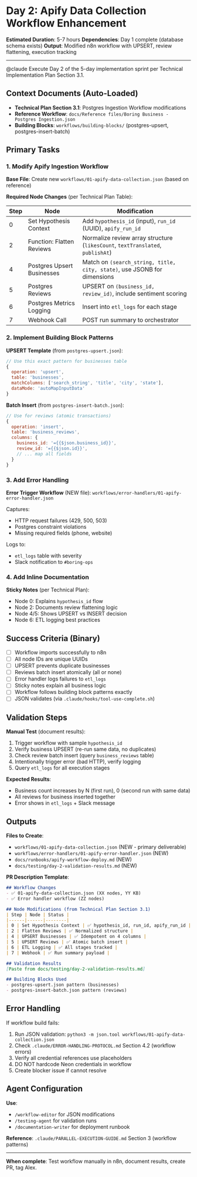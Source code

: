 # Day 2: Apify Data Collection Workflow Enhancement

**Estimated Duration**: 5-7 hours
**Dependencies**: Day 1 complete (database schema exists)
**Output**: Modified n8n workflow with UPSERT, review flattening, execution tracking

---

@claude Execute Day 2 of the 5-day implementation sprint per Technical Implementation Plan Section 3.1.

## Context Documents (Auto-Loaded)

- **Technical Plan Section 3.1**: Postgres Ingestion Workflow modifications
- **Reference Workflow**: `docs/Reference files/Boring Business - Postgres Ingestion.json`
- **Building Blocks**: `workflows/building-blocks/` (postgres-upsert, postgres-insert-batch)

## Primary Tasks

### 1. Modify Apify Ingestion Workflow

**Base File**: Create new `workflows/01-apify-data-collection.json` (based on reference)

**Required Node Changes** (per Technical Plan Table):

| Step | Node | Modification |
|------|------|--------------|
| 0 | Set Hypothesis Context | Add `hypothesis_id` (input), `run_id` (UUID), `apify_run_id` |
| 2 | Function: Flatten Reviews | Normalize review array structure (`likesCount`, `textTranslated`, `publishAt`) |
| 4 | Postgres Upsert Businesses | Match on `(search_string, title, city, state)`, use JSONB for dimensions |
| 5 | Postgres Reviews | UPSERT on `(business_id, review_id)`, include sentiment scoring |
| 6 | Postgres Metrics Logging | Insert into `etl_logs` for each stage |
| 7 | Webhook Call | POST run summary to orchestrator |

### 2. Implement Building Block Patterns

**UPSERT Template** (from `postgres-upsert.json`):
```javascript
// Use this exact pattern for businesses table
{
  operation: 'upsert',
  table: 'businesses',
  matchColumns: ['search_string', 'title', 'city', 'state'],
  dataMode: 'autoMapInputData'
}
```

**Batch Insert** (from `postgres-insert-batch.json`):
```javascript
// Use for reviews (atomic transactions)
{
  operation: 'insert',
  table: 'business_reviews',
  columns: {
    business_id: '={{$json.business_id}}',
    review_id: '={{$json.id}}',
    // ... map all fields
  }
}
```

### 3. Add Error Handling

**Error Trigger Workflow** (NEW file): `workflows/error-handlers/01-apify-error-handler.json`

Captures:
- HTTP request failures (429, 500, 503)
- Postgres constraint violations
- Missing required fields (phone, website)

Logs to:
- `etl_logs` table with severity
- Slack notification to `#boring-ops`

### 4. Add Inline Documentation

**Sticky Notes** (per Technical Plan):
- Node 0: Explains `hypothesis_id` flow
- Node 2: Documents review flattening logic
- Node 4/5: Shows UPSERT vs INSERT decision
- Node 6: ETL logging best practices

## Success Criteria (Binary)

- [ ] Workflow imports successfully to n8n
- [ ] All node IDs are unique UUIDs
- [ ] UPSERT prevents duplicate businesses
- [ ] Reviews batch insert atomically (all or none)
- [ ] Error handler logs failures to `etl_logs`
- [ ] Sticky notes explain all business logic
- [ ] Workflow follows building block patterns exactly
- [ ] JSON validates (via `.claude/hooks/tool-use-complete.sh`)

## Validation Steps

**Manual Test** (document results):
1. Trigger workflow with sample `hypothesis_id`
2. Verify business UPSERT (re-run same data, no duplicates)
3. Check review batch insert (query `business_reviews` table)
4. Intentionally trigger error (bad HTTP), verify logging
5. Query `etl_logs` for all execution stages

**Expected Results**:
- Business count increases by N (first run), 0 (second run with same data)
- All reviews for business inserted together
- Error shows in `etl_logs` + Slack message

## Outputs

**Files to Create**:
- `workflows/01-apify-data-collection.json` (NEW - primary deliverable)
- `workflows/error-handlers/01-apify-error-handler.json` (NEW)
- `docs/runbooks/apify-workflow-deploy.md` (NEW)
- `docs/testing/day-2-validation-results.md` (NEW)

**PR Description Template**:
```markdown
## Workflow Changes
- ✅ 01-apify-data-collection.json (XX nodes, YY KB)
- ✅ Error handler workflow (ZZ nodes)

## Node Modifications (from Technical Plan Section 3.1)
| Step | Node | Status |
|------|------|--------|
| 0 | Set Hypothesis Context | ✅ hypothesis_id, run_id, apify_run_id |
| 2 | Flatten Reviews | ✅ Normalized structure |
| 4 | UPSERT Businesses | ✅ Idempotent on 4 columns |
| 5 | UPSERT Reviews | ✅ Atomic batch insert |
| 6 | ETL Logging | ✅ All stages tracked |
| 7 | Webhook | ✅ Run summary payload |

## Validation Results
[Paste from docs/testing/day-2-validation-results.md]

## Building Blocks Used
- postgres-upsert.json pattern (businesses)
- postgres-insert-batch.json pattern (reviews)
```

## Error Handling

If workflow build fails:
1. Run JSON validation: `python3 -m json.tool workflows/01-apify-data-collection.json`
2. Check `.claude/ERROR-HANDLING-PROTOCOL.md` Section 4.2 (workflow errors)
3. Verify all credential references use placeholders
4. DO NOT hardcode Neon credentials in workflow
5. Create blocker issue if cannot resolve

## Agent Configuration

**Use**:
- `/workflow-editor` for JSON modifications
- `/testing-agent` for validation runs
- `/documentation-writer` for deployment runbook

**Reference**: `.claude/PARALLEL-EXECUTION-GUIDE.md` Section 3 (workflow patterns)

---

**When complete**: Test workflow manually in n8n, document results, create PR, tag Alex.
